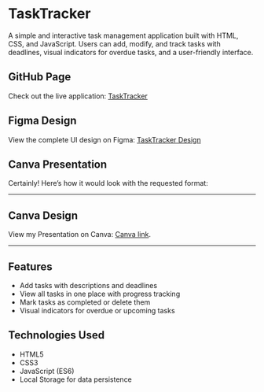 # TaskTracker

A simple and interactive task management application built with HTML, CSS, and JavaScript. Users can add, modify, and track tasks with deadlines, visual indicators for overdue tasks, and a user-friendly interface.

## GitHub Page

Check out the live application: [TaskTracker](https://drissnafii.github.io/TaskTracker/)

## Figma Design

View the complete UI design on Figma: [TaskTracker Design](https://www.figma.com/design/WwbfxfcKdNtvpVAKZvYjNu/TaskTracker?node-id=0-1&t=LRsL92ta81kbKJsA-1)

## Canva Presentation

Certainly! Here’s how it would look with the requested format:

---

## Canva Design

View my Presentation on Canva: [Canva link](https://www.canva.com/design/DAGVP8CqANs/izoFvjzGDYF-o_1xLv7Rmg/edit?utm_content=DAGVP8CqANs&utm_campaign=designshare&utm_medium=link2&utm_source=sharebutton).

---

## Features

- Add tasks with descriptions and deadlines
- View all tasks in one place with progress tracking
- Mark tasks as completed or delete them
- Visual indicators for overdue or upcoming tasks

## Technologies Used

- HTML5
- CSS3
- JavaScript (ES6)
- Local Storage for data persistence
